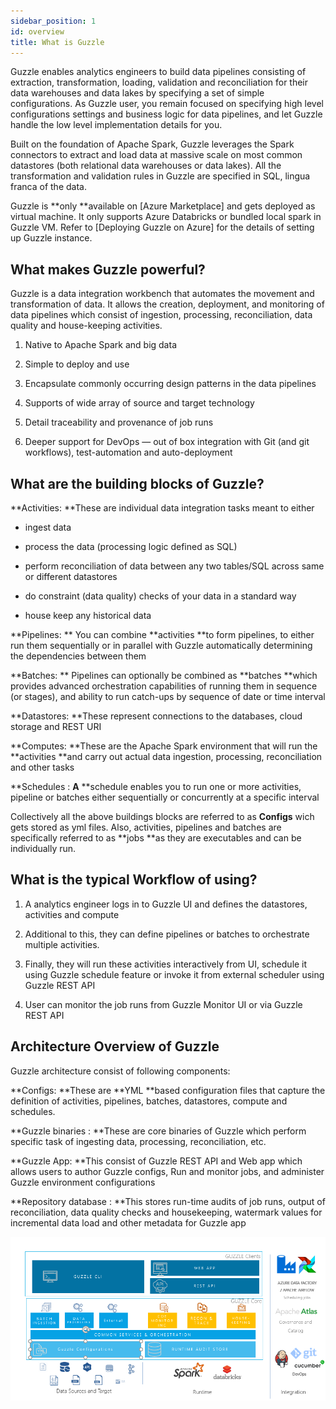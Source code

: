```yaml
---
sidebar_position: 1
id: overview
title: What is Guzzle
---
```

Guzzle enables analytics engineers to build data pipelines consisting of extraction, transformation, loading, validation and reconciliation for their data warehouses and data lakes by specifying a set of simple configurations. As Guzzle user, you remain focused on specifying high level configurations settings and business logic for data pipelines, and let Guzzle handle the low level implementation details for you.

Built on the foundation of Apache Spark, Guzzle leverages the Spark connectors to extract and load data at massive scale on most common datastores (both relational data warehouses or data lakes). All the transformation and validation rules in Guzzle are specified in SQL, lingua franca of the data. 

Guzzle is **only **available on [Azure Marketplace] and gets deployed as virtual machine. It only supports Azure Databricks or bundled local spark in Guzzle VM. Refer to [Deploying Guzzle on Azure] for the details of setting up Guzzle instance.

## What makes Guzzle powerful?

Guzzle is a data integration workbench that automates the movement and transformation of data. It allows the creation, deployment, and monitoring of data pipelines which consist of ingestion, processing, reconciliation, data quality and house-keeping activities.

1. Native to Apache Spark and big data

2. Simple to deploy and use

3. Encapsulate commonly occurring design patterns in the data pipelines

4. Supports of wide array of source and target technology

5. Detail traceability and provenance of job runs

6. Deeper support for DevOps — out of box integration with Git (and git workflows), test-automation and auto-deployment

## What are the building blocks of Guzzle?

**Activities: **These are individual data integration tasks meant to either 

* ingest data 

* process the data (processing logic defined as SQL) 

* perform reconciliation of data between any two tables/SQL across same or different datastores

* do constraint (data quality) checks of your data in a standard way

* house keep any historical data

**Pipelines: ** You can combine **activities **to form pipelines, to either run them sequentially or in parallel with Guzzle automatically determining the dependencies between them

**Batches: ** Pipelines can optionally be combined as **batches **which provides advanced orchestration capabilities of running them in sequence (or stages), and ability to run catch-ups by sequence of date or time interval

**Datastores: **These represent connections to the databases, cloud storage and REST URI

**Computes: **These are the Apache Spark environment that will run the **activities **and carry out actual data ingestion, processing, reconciliation and other tasks

**Schedules : **A** **schedule enables you to run one or more activities, pipeline or batches either sequentially or concurrently at a specific interval

Collectively all the above buildings blocks are referred to as **Configs** wich gets stored as yml files. Also, activities, pipelines and batches are specifically referred to as **jobs **as they are executables and can be individually run.

## What is the typical Workflow of using?

1. A analytics engineer logs in to Guzzle UI and defines the datastores, activities and compute 

2. Additional to this, they can define pipelines or batches to orchestrate multiple activities.

3. Finally, they will run these activities interactively from UI, schedule it using Guzzle schedule feature or invoke it from external scheduler using Guzzle REST API

4. User can monitor the job runs from Guzzle Monitor UI or via Guzzle REST API

## Architecture Overview of Guzzle

Guzzle architecture consist of following components: 

**Configs: **These are **YML **based configuration files that capture the definition of activities, pipelines, batches, datastores, compute and schedules. 

**Guzzle binaries : **These are core binaries of Guzzle which perform specific task of ingesting data, processing, reconciliation, etc.

**Guzzle App: **This consist of Guzzle REST API and Web app which allows users to author Guzzle configs, Run and monitor jobs, and administer Guzzle environment configurations 

**Repository database : **This stores run-time audits of job runs, output of reconciliation, data quality checks and housekeeping, watermark values for  incremental data load and other metadata for Guzzle app

![image alt text](/img/docs/introduction/introduction0.png)

